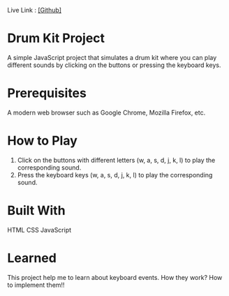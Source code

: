 Live Link : [\[Github\]](https://codewithrashed.github.io/thedrumkit/)

# Drum Kit Project

A simple JavaScript project that simulates a drum kit where you can play different sounds by clicking on the buttons or pressing the keyboard keys.

# Prerequisites
A modern web browser such as Google Chrome, Mozilla Firefox, etc.

# How to Play
1. Click on the buttons with different letters (w, a, s, d, j, k, l) to play the corresponding sound.
2. Press the keyboard keys (w, a, s, d, j, k, l) to play the corresponding sound.

# Built With
HTML
CSS
JavaScript

# Learned
This project help me to learn about keyboard events. How they work? How to implement them!! 